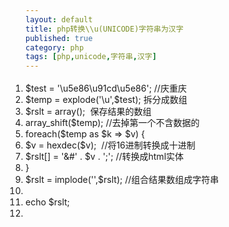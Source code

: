 ```yaml
---
layout: default
title: php转换\\u(UNICODE)字符串为汉字
published: true
category: php
tags: [php,unicode,字符串,汉字]
---
```

<div id="detail" class="detail" style="line-height: 1.3;"><p><div id="codeText" class="codeText"><ol style="margin:0 1px 0 0;padding:5px 0;" start="1" class="dp-css"><li>$test = '\u5e86\u91cd\u5e86'; //庆重庆<br></li><li>
$temp = explode('\u',$test); 拆分成数组<br></li><li>
$rslt = array();&nbsp; 保存结果的数组<br></li><li>
array_shift($temp); //去掉第一个不含数据的</li><li>
foreach($temp as $k =&gt; $v) { <br></li><li>
    $v = hexdec($v);&nbsp; //将16进制转换成十进制<br></li><li>
    $rslt[] = '&amp;#' . $v . ';'; //转换成html实体<br></li><li>
}</li><li>
$rslt = implode('',$rslt); //组合结果数组成字符串<br></li><li>
<br></li><li>
echo $rslt;</li><li><br></li></ol></div></p></div>
